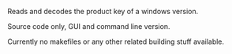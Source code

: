 Reads and decodes the product key of a windows version.

Source code only, GUI and command line version.

Currently no makefiles or any other related building stuff available.
